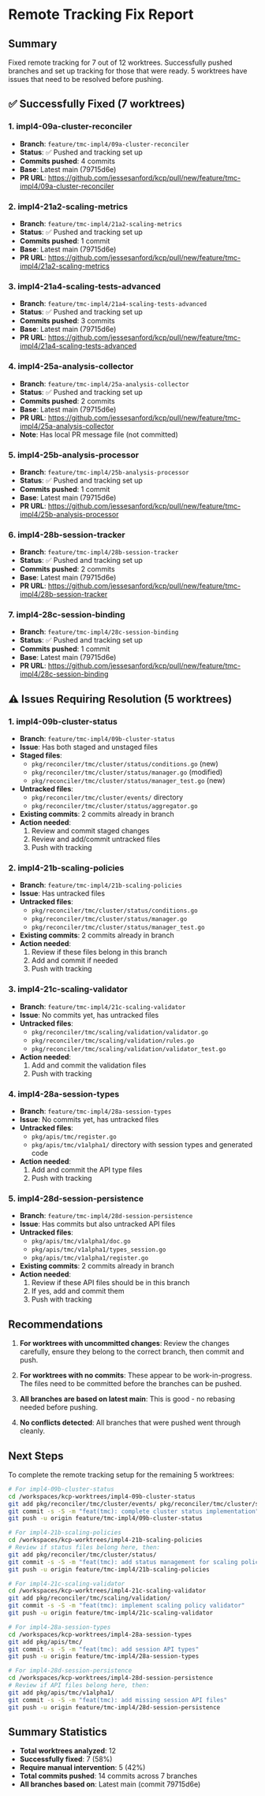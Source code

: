 # Remote Tracking Fix Report

## Summary
Fixed remote tracking for 7 out of 12 worktrees. Successfully pushed branches and set up tracking for those that were ready. 5 worktrees have issues that need to be resolved before pushing.

## ✅ Successfully Fixed (7 worktrees)

### 1. impl4-09a-cluster-reconciler
- **Branch**: `feature/tmc-impl4/09a-cluster-reconciler`
- **Status**: ✅ Pushed and tracking set up
- **Commits pushed**: 4 commits
- **Base**: Latest main (79715d6e)
- **PR URL**: https://github.com/jessesanford/kcp/pull/new/feature/tmc-impl4/09a-cluster-reconciler

### 2. impl4-21a2-scaling-metrics
- **Branch**: `feature/tmc-impl4/21a2-scaling-metrics`
- **Status**: ✅ Pushed and tracking set up
- **Commits pushed**: 1 commit
- **Base**: Latest main (79715d6e)
- **PR URL**: https://github.com/jessesanford/kcp/pull/new/feature/tmc-impl4/21a2-scaling-metrics

### 3. impl4-21a4-scaling-tests-advanced
- **Branch**: `feature/tmc-impl4/21a4-scaling-tests-advanced`
- **Status**: ✅ Pushed and tracking set up
- **Commits pushed**: 3 commits
- **Base**: Latest main (79715d6e)
- **PR URL**: https://github.com/jessesanford/kcp/pull/new/feature/tmc-impl4/21a4-scaling-tests-advanced

### 4. impl4-25a-analysis-collector
- **Branch**: `feature/tmc-impl4/25a-analysis-collector`
- **Status**: ✅ Pushed and tracking set up
- **Commits pushed**: 2 commits
- **Base**: Latest main (79715d6e)
- **PR URL**: https://github.com/jessesanford/kcp/pull/new/feature/tmc-impl4/25a-analysis-collector
- **Note**: Has local PR message file (not committed)

### 5. impl4-25b-analysis-processor
- **Branch**: `feature/tmc-impl4/25b-analysis-processor`
- **Status**: ✅ Pushed and tracking set up
- **Commits pushed**: 1 commit
- **Base**: Latest main (79715d6e)
- **PR URL**: https://github.com/jessesanford/kcp/pull/new/feature/tmc-impl4/25b-analysis-processor

### 6. impl4-28b-session-tracker
- **Branch**: `feature/tmc-impl4/28b-session-tracker`
- **Status**: ✅ Pushed and tracking set up
- **Commits pushed**: 2 commits
- **Base**: Latest main (79715d6e)
- **PR URL**: https://github.com/jessesanford/kcp/pull/new/feature/tmc-impl4/28b-session-tracker

### 7. impl4-28c-session-binding
- **Branch**: `feature/tmc-impl4/28c-session-binding`
- **Status**: ✅ Pushed and tracking set up
- **Commits pushed**: 1 commit
- **Base**: Latest main (79715d6e)
- **PR URL**: https://github.com/jessesanford/kcp/pull/new/feature/tmc-impl4/28c-session-binding

## ⚠️ Issues Requiring Resolution (5 worktrees)

### 1. impl4-09b-cluster-status
- **Branch**: `feature/tmc-impl4/09b-cluster-status`
- **Issue**: Has both staged and unstaged files
- **Staged files**:
  - `pkg/reconciler/tmc/cluster/status/conditions.go` (new)
  - `pkg/reconciler/tmc/cluster/status/manager.go` (modified)
  - `pkg/reconciler/tmc/cluster/status/manager_test.go` (new)
- **Untracked files**:
  - `pkg/reconciler/tmc/cluster/events/` directory
  - `pkg/reconciler/tmc/cluster/status/aggregator.go`
- **Existing commits**: 2 commits already in branch
- **Action needed**: 
  1. Review and commit staged changes
  2. Review and add/commit untracked files
  3. Push with tracking

### 2. impl4-21b-scaling-policies
- **Branch**: `feature/tmc-impl4/21b-scaling-policies`
- **Issue**: Has untracked files
- **Untracked files**:
  - `pkg/reconciler/tmc/cluster/status/conditions.go`
  - `pkg/reconciler/tmc/cluster/status/manager.go`
  - `pkg/reconciler/tmc/cluster/status/manager_test.go`
- **Existing commits**: 2 commits already in branch
- **Action needed**:
  1. Review if these files belong in this branch
  2. Add and commit if needed
  3. Push with tracking

### 3. impl4-21c-scaling-validator
- **Branch**: `feature/tmc-impl4/21c-scaling-validator`
- **Issue**: No commits yet, has untracked files
- **Untracked files**:
  - `pkg/reconciler/tmc/scaling/validation/validator.go`
  - `pkg/reconciler/tmc/scaling/validation/rules.go`
  - `pkg/reconciler/tmc/scaling/validation/validator_test.go`
- **Action needed**:
  1. Add and commit the validation files
  2. Push with tracking

### 4. impl4-28a-session-types
- **Branch**: `feature/tmc-impl4/28a-session-types`
- **Issue**: No commits yet, has untracked files
- **Untracked files**:
  - `pkg/apis/tmc/register.go`
  - `pkg/apis/tmc/v1alpha1/` directory with session types and generated code
- **Action needed**:
  1. Add and commit the API type files
  2. Push with tracking

### 5. impl4-28d-session-persistence
- **Branch**: `feature/tmc-impl4/28d-session-persistence`
- **Issue**: Has commits but also untracked API files
- **Untracked files**:
  - `pkg/apis/tmc/v1alpha1/doc.go`
  - `pkg/apis/tmc/v1alpha1/types_session.go`
  - `pkg/apis/tmc/v1alpha1/register.go`
- **Existing commits**: 2 commits already in branch
- **Action needed**:
  1. Review if these API files should be in this branch
  2. If yes, add and commit them
  3. Push with tracking

## Recommendations

1. **For worktrees with uncommitted changes**: Review the changes carefully, ensure they belong to the correct branch, then commit and push.

2. **For worktrees with no commits**: These appear to be work-in-progress. The files need to be committed before the branches can be pushed.

3. **All branches are based on latest main**: This is good - no rebasing needed before pushing.

4. **No conflicts detected**: All branches that were pushed went through cleanly.

## Next Steps

To complete the remote tracking setup for the remaining 5 worktrees:

```bash
# For impl4-09b-cluster-status
cd /workspaces/kcp-worktrees/impl4-09b-cluster-status
git add pkg/reconciler/tmc/cluster/events/ pkg/reconciler/tmc/cluster/status/aggregator.go
git commit -s -S -m "feat(tmc): complete cluster status implementation"
git push -u origin feature/tmc-impl4/09b-cluster-status

# For impl4-21b-scaling-policies  
cd /workspaces/kcp-worktrees/impl4-21b-scaling-policies
# Review if status files belong here, then:
git add pkg/reconciler/tmc/cluster/status/
git commit -s -S -m "feat(tmc): add status management for scaling policies"
git push -u origin feature/tmc-impl4/21b-scaling-policies

# For impl4-21c-scaling-validator
cd /workspaces/kcp-worktrees/impl4-21c-scaling-validator
git add pkg/reconciler/tmc/scaling/validation/
git commit -s -S -m "feat(tmc): implement scaling policy validator"
git push -u origin feature/tmc-impl4/21c-scaling-validator

# For impl4-28a-session-types
cd /workspaces/kcp-worktrees/impl4-28a-session-types
git add pkg/apis/tmc/
git commit -s -S -m "feat(tmc): add session API types"
git push -u origin feature/tmc-impl4/28a-session-types

# For impl4-28d-session-persistence
cd /workspaces/kcp-worktrees/impl4-28d-session-persistence
# Review if API files belong here, then:
git add pkg/apis/tmc/v1alpha1/
git commit -s -S -m "feat(tmc): add missing session API files"
git push -u origin feature/tmc-impl4/28d-session-persistence
```

## Summary Statistics

- **Total worktrees analyzed**: 12
- **Successfully fixed**: 7 (58%)
- **Require manual intervention**: 5 (42%)
- **Total commits pushed**: 14 commits across 7 branches
- **All branches based on**: Latest main (commit 79715d6e)